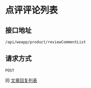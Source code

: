 # 点评评论列表

## 接口地址

`/api/weapp/product/reviewCommentList`

## 请求方式

`POST`

同 [文章回复列表](../阅读/文章回复列表.md)

